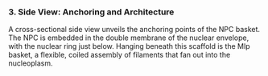 ### 3. Side View: Anchoring and Architecture

A cross-sectional side view unveils the anchoring points of the NPC basket. The NPC is embedded in the double membrane of the nuclear envelope, with the nuclear ring just below. Hanging beneath this scaffold is the Mlp basket, a flexible, coiled assembly of filaments that fan out into the nucleoplasm.
